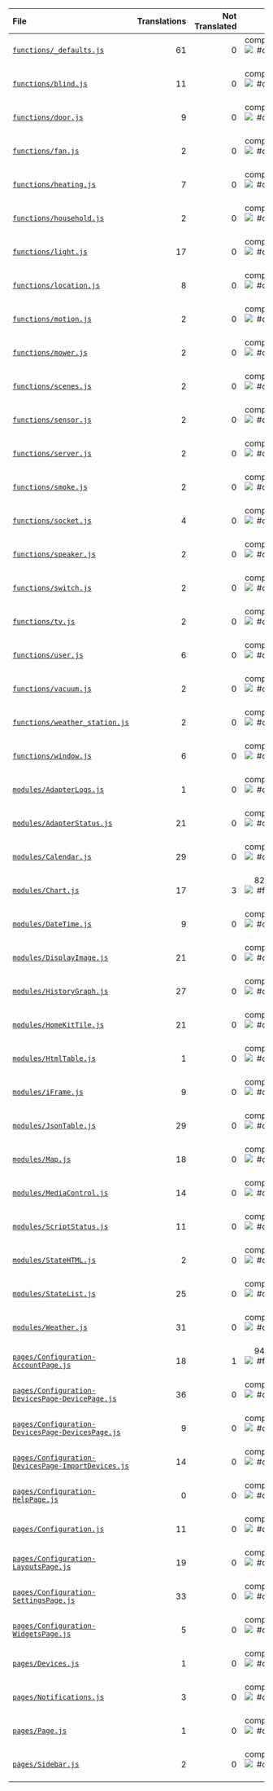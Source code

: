 | File | Translations | Not Translated | % |
|:- | -:| -:| -:|
| [`functions/_defaults.js`](entry) | 61 | 0 | completed ![#c5f015](https://via.placeholder.com/15/c5f015/000000?text=+) |
| [`functions/blind.js`](entry) | 11 | 0 | completed ![#c5f015](https://via.placeholder.com/15/c5f015/000000?text=+) |
| [`functions/door.js`](entry) | 9 | 0 | completed ![#c5f015](https://via.placeholder.com/15/c5f015/000000?text=+) |
| [`functions/fan.js`](entry) | 2 | 0 | completed ![#c5f015](https://via.placeholder.com/15/c5f015/000000?text=+) |
| [`functions/heating.js`](entry) | 7 | 0 | completed ![#c5f015](https://via.placeholder.com/15/c5f015/000000?text=+) |
| [`functions/household.js`](entry) | 2 | 0 | completed ![#c5f015](https://via.placeholder.com/15/c5f015/000000?text=+) |
| [`functions/light.js`](entry) | 17 | 0 | completed ![#c5f015](https://via.placeholder.com/15/c5f015/000000?text=+) |
| [`functions/location.js`](entry) | 8 | 0 | completed ![#c5f015](https://via.placeholder.com/15/c5f015/000000?text=+) |
| [`functions/motion.js`](entry) | 2 | 0 | completed ![#c5f015](https://via.placeholder.com/15/c5f015/000000?text=+) |
| [`functions/mower.js`](entry) | 2 | 0 | completed ![#c5f015](https://via.placeholder.com/15/c5f015/000000?text=+) |
| [`functions/scenes.js`](entry) | 2 | 0 | completed ![#c5f015](https://via.placeholder.com/15/c5f015/000000?text=+) |
| [`functions/sensor.js`](entry) | 2 | 0 | completed ![#c5f015](https://via.placeholder.com/15/c5f015/000000?text=+) |
| [`functions/server.js`](entry) | 2 | 0 | completed ![#c5f015](https://via.placeholder.com/15/c5f015/000000?text=+) |
| [`functions/smoke.js`](entry) | 2 | 0 | completed ![#c5f015](https://via.placeholder.com/15/c5f015/000000?text=+) |
| [`functions/socket.js`](entry) | 4 | 0 | completed ![#c5f015](https://via.placeholder.com/15/c5f015/000000?text=+) |
| [`functions/speaker.js`](entry) | 2 | 0 | completed ![#c5f015](https://via.placeholder.com/15/c5f015/000000?text=+) |
| [`functions/switch.js`](entry) | 2 | 0 | completed ![#c5f015](https://via.placeholder.com/15/c5f015/000000?text=+) |
| [`functions/tv.js`](entry) | 2 | 0 | completed ![#c5f015](https://via.placeholder.com/15/c5f015/000000?text=+) |
| [`functions/user.js`](entry) | 6 | 0 | completed ![#c5f015](https://via.placeholder.com/15/c5f015/000000?text=+) |
| [`functions/vacuum.js`](entry) | 2 | 0 | completed ![#c5f015](https://via.placeholder.com/15/c5f015/000000?text=+) |
| [`functions/weather_station.js`](entry) | 2 | 0 | completed ![#c5f015](https://via.placeholder.com/15/c5f015/000000?text=+) |
| [`functions/window.js`](entry) | 6 | 0 | completed ![#c5f015](https://via.placeholder.com/15/c5f015/000000?text=+) |
| [`modules/AdapterLogs.js`](entry) | 1 | 0 | completed ![#c5f015](https://via.placeholder.com/15/c5f015/000000?text=+) |
| [`modules/AdapterStatus.js`](entry) | 21 | 0 | completed ![#c5f015](https://via.placeholder.com/15/c5f015/000000?text=+) |
| [`modules/Calendar.js`](entry) | 29 | 0 | completed ![#c5f015](https://via.placeholder.com/15/c5f015/000000?text=+) |
| [`modules/Chart.js`](entry) | 17 | 3 | 82.35% ![#f03c15](https://via.placeholder.com/15/f03c15/000000?text=+) |
| [`modules/DateTime.js`](entry) | 9 | 0 | completed ![#c5f015](https://via.placeholder.com/15/c5f015/000000?text=+) |
| [`modules/DisplayImage.js`](entry) | 21 | 0 | completed ![#c5f015](https://via.placeholder.com/15/c5f015/000000?text=+) |
| [`modules/HistoryGraph.js`](entry) | 27 | 0 | completed ![#c5f015](https://via.placeholder.com/15/c5f015/000000?text=+) |
| [`modules/HomeKitTile.js`](entry) | 21 | 0 | completed ![#c5f015](https://via.placeholder.com/15/c5f015/000000?text=+) |
| [`modules/HtmlTable.js`](entry) | 1 | 0 | completed ![#c5f015](https://via.placeholder.com/15/c5f015/000000?text=+) |
| [`modules/iFrame.js`](entry) | 9 | 0 | completed ![#c5f015](https://via.placeholder.com/15/c5f015/000000?text=+) |
| [`modules/JsonTable.js`](entry) | 29 | 0 | completed ![#c5f015](https://via.placeholder.com/15/c5f015/000000?text=+) |
| [`modules/Map.js`](entry) | 18 | 0 | completed ![#c5f015](https://via.placeholder.com/15/c5f015/000000?text=+) |
| [`modules/MediaControl.js`](entry) | 14 | 0 | completed ![#c5f015](https://via.placeholder.com/15/c5f015/000000?text=+) |
| [`modules/ScriptStatus.js`](entry) | 11 | 0 | completed ![#c5f015](https://via.placeholder.com/15/c5f015/000000?text=+) |
| [`modules/StateHTML.js`](entry) | 2 | 0 | completed ![#c5f015](https://via.placeholder.com/15/c5f015/000000?text=+) |
| [`modules/StateList.js`](entry) | 25 | 0 | completed ![#c5f015](https://via.placeholder.com/15/c5f015/000000?text=+) |
| [`modules/Weather.js`](entry) | 31 | 0 | completed ![#c5f015](https://via.placeholder.com/15/c5f015/000000?text=+) |
| [`pages/Configuration-AccountPage.js`](entry) | 18 | 1 | 94.44% ![#f03c15](https://via.placeholder.com/15/f03c15/000000?text=+) |
| [`pages/Configuration-DevicesPage-DevicePage.js`](entry) | 36 | 0 | completed ![#c5f015](https://via.placeholder.com/15/c5f015/000000?text=+) |
| [`pages/Configuration-DevicesPage-DevicesPage.js`](entry) | 9 | 0 | completed ![#c5f015](https://via.placeholder.com/15/c5f015/000000?text=+) |
| [`pages/Configuration-DevicesPage-ImportDevices.js`](entry) | 14 | 0 | completed ![#c5f015](https://via.placeholder.com/15/c5f015/000000?text=+) |
| [`pages/Configuration-HelpPage.js`](entry) | 0 | 0 | completed ![#c5f015](https://via.placeholder.com/15/c5f015/000000?text=+) |
| [`pages/Configuration.js`](entry) | 11 | 0 | completed ![#c5f015](https://via.placeholder.com/15/c5f015/000000?text=+) |
| [`pages/Configuration-LayoutsPage.js`](entry) | 19 | 0 | completed ![#c5f015](https://via.placeholder.com/15/c5f015/000000?text=+) |
| [`pages/Configuration-SettingsPage.js`](entry) | 33 | 0 | completed ![#c5f015](https://via.placeholder.com/15/c5f015/000000?text=+) |
| [`pages/Configuration-WidgetsPage.js`](entry) | 5 | 0 | completed ![#c5f015](https://via.placeholder.com/15/c5f015/000000?text=+) |
| [`pages/Devices.js`](entry) | 1 | 0 | completed ![#c5f015](https://via.placeholder.com/15/c5f015/000000?text=+) |
| [`pages/Notifications.js`](entry) | 3 | 0 | completed ![#c5f015](https://via.placeholder.com/15/c5f015/000000?text=+) |
| [`pages/Page.js`](entry) | 1 | 0 | completed ![#c5f015](https://via.placeholder.com/15/c5f015/000000?text=+) |
| [`pages/Sidebar.js`](entry) | 2 | 0 | completed ![#c5f015](https://via.placeholder.com/15/c5f015/000000?text=+) |
